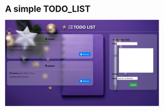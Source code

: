 # A simple TODO_LIST

![image alt](https://github.com/thadesailaja/TODO_LIST/blob/main/Screenshot%20(205).png?raw=true)
